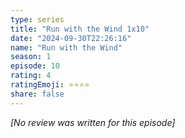 ```yaml
---
type: series
title: "Run with the Wind 1x10"
date: "2024-09-30T22:26:16"
name: "Run with the Wind"
season: 1
episode: 10
rating: 4
ratingEmoji: ⭐️⭐️⭐️⭐️
share: false
---
```


_[No review was written for this episode]_

